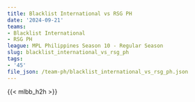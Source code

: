 ```yaml
---
title: Blacklist International vs RSG PH
date: '2024-09-21'
teams:
- Blacklist International
- RSG PH
league: MPL Philippines Season 10 - Regular Season
slug: blacklist_international_vs_rsg_ph
tags:
- '45'
file_json: /team-ph/blacklist_international_vs_rsg_ph.json
---
```


{{< mlbb_h2h >}}
